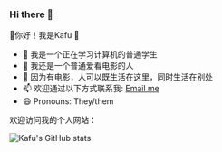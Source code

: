### Hi there 👋

🦔你好！我是Kafu 🦔
- 🔭 我是一个正在学习计算机的普通学生
- 💬 我还是一个普通爱看电影的人
- 🐧 因为有电影，人可以既生活在这里，同时生活在别处
- 📫 欢迎通过以下方式联系我: [Email me](mailto:thisissollab@gmail.com)
- 😄 Pronouns: They/them

欢迎访问我的个人网站：[]()

![Kafu's GitHub stats](https://github-readme-stats.vercel.app/api?username=gotTheFuego&show_icons=true&theme=radical)


